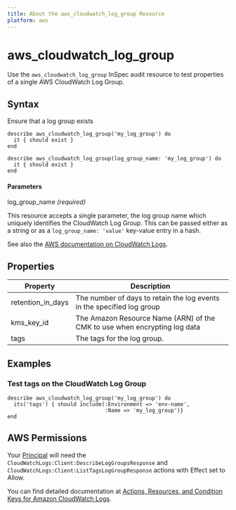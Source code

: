```yaml
---
title: About the aws_cloudwatch_log_group Resource
platform: aws
---
```


# aws_cloudwatch_log_group

Use the `aws_cloudwatch_log_group` InSpec audit resource to test properties of a single AWS CloudWatch Log Group.

## Syntax

Ensure that a log group exists

    describe aws_cloudwatch_log_group('my_log_group') do
      it { should exist }
    end

    describe aws_cloudwatch_log_group(log_group_name: 'my_log_group') do
      it { should exist }
    end

#### Parameters

log_group_name _(required)_

This resource accepts a single parameter, the log group name which uniquely identifies the CloudWatch Log Group.
This can be passed either as a string or as a `log_group_name: 'value'` key-value entry in a hash.

See also the [AWS documentation on CloudWatch Logs](https://docs.aws.amazon.com/AmazonCloudWatchLogs/latest/APIReference/API_DescribeLogGroups.html).

## Properties

| Property | Description |
| --- | --- |
| retention_in_days | The number of days to retain the log events in the specified log group |
| kms_key_id | The Amazon Resource Name (ARN) of the CMK to use when encrypting log data |
| tags | The tags for the log group. |

## Examples

### Test tags on the CloudWatch Log Group

    describe aws_cloudwatch_log_group('my_log_group') do
      its('tags') { should include(:Environment => 'env-name',
                                   :Name => 'my_log_group')}
    end

## AWS Permissions

Your [Principal](https://docs.aws.amazon.com/IAM/latest/UserGuide/intro-structure.html#intro-structure-principal) will need the `CloudWatchLogs:Client:DescribeLogGroupsResponse` and `CloudWatchLogs:Client:ListTagsLogGroupResponse` actions with Effect set to Allow.

You can find detailed documentation at [Actions, Resources, and Condition Keys for Amazon CloudWatch Logs](https://docs.aws.amazon.com/IAM/latest/UserGuide/list_amazoncloudwatchlogs.html).
